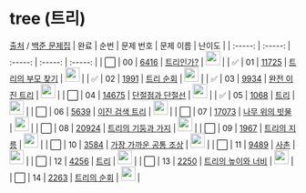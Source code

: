 # tree (트리)

[출처](https://github.com/tony9402/baekjoon) /
[백준 문제집](https://www.acmicpc.net/workbook/view/7645)
| 완료 | 순번 | 문제 번호 | 문제 이름 | 난이도 |
| :-----: | :-----: | :-----: | :-----: | :-----: |
| ⬜️ | 00 | <a href="https://www.acmicpc.net/problem/6416" target="_blank">6416</a> | <a href="./solution/6416" target="_blank">트리인가?</a> | <img height="25px" width="25px" src="https://static.solved.ac/tier_small/0.svg"/> |
| ✅ | 01 | <a href="https://www.acmicpc.net/problem/11725" target="_blank">11725</a> | <a href="./solution/11725" target="_blank">트리의 부모 찾기</a> | <img height="25px" width="25px" src="https://static.solved.ac/tier_small/9.svg"/> |
| ✅ | 02 | <a href="https://www.acmicpc.net/problem/1991" target="_blank">1991</a> | <a href="./solution/1991" target="_blank">트리 순회</a> | <img height="25px" width="25px" src="https://static.solved.ac/tier_small/10.svg"/> |
| ✅ | 03 | <a href="https://www.acmicpc.net/problem/9934" target="_blank">9934</a> | <a href="./solution/9934" target="_blank">완전 이진 트리</a> | <img height="25px" width="25px" src="https://static.solved.ac/tier_small/10.svg"/> |
| ⬜️ | 04 | <a href="https://www.acmicpc.net/problem/14675" target="_blank">14675</a> | <a href="./solution/14675" target="_blank">단절점과 단절선</a> | <img height="25px" width="25px" src="https://static.solved.ac/tier_small/10.svg"/> |
| ✅ | 05 | <a href="https://www.acmicpc.net/problem/1068" target="_blank">1068</a> | <a href="./solution/1068" target="_blank">트리</a> | <img height="25px" width="25px" src="https://static.solved.ac/tier_small/11.svg"/> |
| ⬜️ | 06 | <a href="https://www.acmicpc.net/problem/5639" target="_blank">5639</a> | <a href="./solution/5639" target="_blank">이진 검색 트리</a> | <img height="25px" width="25px" src="https://static.solved.ac/tier_small/11.svg"/> |
| ⬜️ | 07 | <a href="https://www.acmicpc.net/problem/17073" target="_blank">17073</a> | <a href="./solution/17073" target="_blank">나무 위의 빗물</a> | <img height="25px" width="25px" src="https://static.solved.ac/tier_small/11.svg"/> |
| ⬜️ | 08 | <a href="https://www.acmicpc.net/problem/20924" target="_blank">20924</a> | <a href="./solution/20924" target="_blank">트리의 기둥과 가지</a> | <img height="25px" width="25px" src="https://static.solved.ac/tier_small/11.svg"/> |
| ⬜️ | 09 | <a href="https://www.acmicpc.net/problem/1967" target="_blank">1967</a> | <a href="./solution/1967" target="_blank">트리의 지름</a> | <img height="25px" width="25px" src="https://static.solved.ac/tier_small/12.svg"/> |
| ⬜️ | 10 | <a href="https://www.acmicpc.net/problem/3584" target="_blank">3584</a> | <a href="./solution/3584" target="_blank">가장 가까운 공통 조상</a> | <img height="25px" width="25px" src="https://static.solved.ac/tier_small/12.svg"/> |
| ⬜️ | 11 | <a href="https://www.acmicpc.net/problem/9489" target="_blank">9489</a> | <a href="./solution/9489" target="_blank">사촌</a> | <img height="25px" width="25px" src="https://static.solved.ac/tier_small/12.svg"/> |
| ⬜️ | 12 | <a href="https://www.acmicpc.net/problem/4256" target="_blank">4256</a> | <a href="./solution/4256" target="_blank">트리</a> | <img height="25px" width="25px" src="https://static.solved.ac/tier_small/14.svg"/> |
| ⬜️ | 13 | <a href="https://www.acmicpc.net/problem/2250" target="_blank">2250</a> | <a href="./solution/2250" target="_blank">트리의 높이와 너비</a> | <img height="25px" width="25px" src="https://static.solved.ac/tier_small/14.svg"/> |
| ⬜️ | 14 | <a href="https://www.acmicpc.net/problem/2263" target="_blank">2263</a> | <a href="./solution/2263" target="_blank">트리의 순회</a> | <img height="25px" width="25px" src="https://static.solved.ac/tier_small/15.svg"/> |
